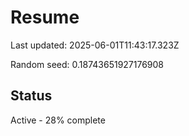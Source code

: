 # Resume

Last updated: 2025-06-01T11:43:17.323Z

Random seed: 0.18743651927176908

## Status

Active - 28% complete